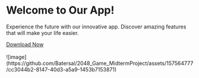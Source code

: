 
<h1>Welcome to Our App!</h1>
        <p>Experience the future with our innovative app. Discover amazing features that will make your life easier.</p>
        <a href="https://batersal.github.io/2048_Game_MidtermProject/" class="app-btn">Download Now</a> 
        <br>
        <br>
        ![image](https://github.com/Batersal/2048_Game_MidtermProject/assets/157564777/cc3044b2-8147-40d3-a5a9-1453b7153871)
